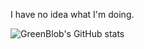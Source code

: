 I have no idea what I'm doing.

![GreenBlob's GitHub stats](https://github-readme-stats.vercel.app/api?username=a-blob&show_icons=true&theme=synthwave)
